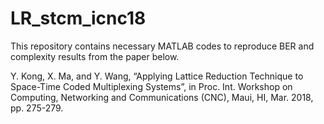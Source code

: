 # LR_stcm_icnc18

This repository contains necessary MATLAB codes to reproduce BER and complexity results from the paper below.

Y. Kong, X. Ma, and Y. Wang, “Applying Lattice Reduction Technique to Space-Time Coded Multiplexing Systems”, in Proc. Int. Workshop on Computing, Networking and Communications (CNC), Maui, HI, Mar. 2018, pp. 275-279.
